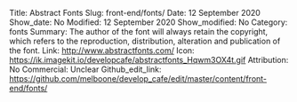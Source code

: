Title: Abstract Fonts
Slug: front-end/fonts/
Date: 12 September 2020
Show_date: No
Modified: 12 September 2020
Show_modified: No
Category: fonts
Summary: The author of the font will always retain the copyright, which refers to the reproduction, distribution, alteration and publication of the font.
Link: http://www.abstractfonts.com/
Icon: https://ik.imagekit.io/developcafe/abstractfonts_Hqwm3OX4t.gif
Attribution: No
Commercial: Unclear
Github_edit_link: https://github.com/melboone/develop_cafe/edit/master/content/front-end/fonts/